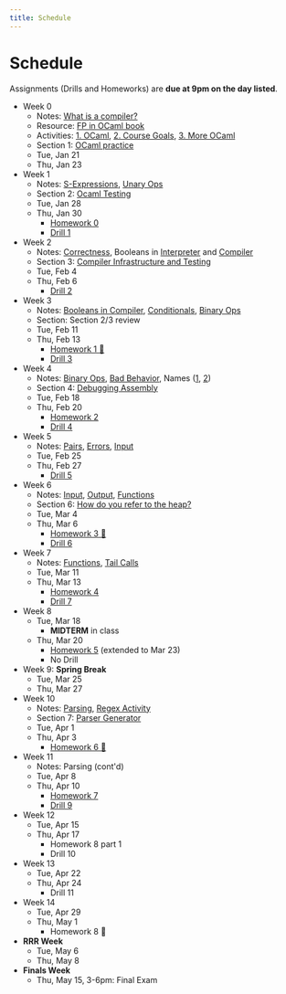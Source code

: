 ```yaml
---
title: Schedule
---
```


# Schedule

Assignments (Drills and Homeworks) are **due at 9pm on the day listed**.

- Week 0
	- Notes: [What is a compiler?](./notes/00-What-Is-A-Compiler.html)
	- Resource: [FP in OCaml book ](https://cs3110.github.io/textbook/cover.html) 
	- Activities: [1. OCaml](./activities/Activity-01.pdf), 
	  [2. Course Goals](./activities/Activity-02.pdf), 
	  [3. More OCaml](./activities/Activity-03.pdf)
	- Section 1: [OCaml practice](https://classroom.github.com/a/dCqtSt5e)
	- Tue, Jan 21
	- Thu, Jan 23
- Week 1
	- Notes: [S-Expressions](./notes/01-S-Expressions.html), [Unary Ops](./notes/02-Unary.html)
	- Section 2: [Ocaml Testing](https://classroom.github.com/a/KBvwYzUP)
	- Tue, Jan 28
	- Thu, Jan 30
		- [Homework 0](https://classroom.github.com/a/ciFgRAjw)
		- [Drill 1](https://bcourses.berkeley.edu/courses/1542169/quizzes/2494426)
- Week 2
	- Notes: [Correctness](./notes/03-Correctness.html), 
	  Booleans in [Interpreter](./notes/04-Booleans-1.html) and [Compiler](./notes/05-Booleans-2.html)
	- Section 3: [Compiler Infrastructure and Testing](https://classroom.github.com/a/5MelbZP0)
	- Tue, Feb 4
	- Thu, Feb 6
		- [Drill 2](https://bcourses.berkeley.edu/courses/1542169/quizzes/2494767)
- Week 3
	<!-- - binops,names -->
	- Notes: [Booleans in Compiler](./notes/05-Booleans-2.html), 
	         [Conditionals](./notes/06-Conditionals.html),
			 [Binary Ops](./notes/07-Binary_Operations.html)
	- Section: Section 2/3 review
	- Tue, Feb 11
	- Thu, Feb 13
		- [Homework 1 🚩](https://classroom.github.com/a/DuvsVGLE)
		- [Drill 3](https://bcourses.berkeley.edu/courses/1542169/quizzes/2495605)
- Week 4
	<!-- - pairs, errors -->
	- Notes: [Binary Ops](./notes/07-Binary_Operations.html),
	         [Bad Behavior](./notes/08-Reflections_On_Binary_Operations.html),
			 Names ([1](./notes/09-Naming_Expressions-1.html), [2](./notes/10-Naming_Expressions-2.html))
	- Section 4: [Debugging Assembly](https://classroom.github.com/a/pNqcwhUk)
	- Tue, Feb 18
	- Thu, Feb 20
		- [Homework 2](https://classroom.github.com/a/PhQYwsrQ)
		- [Drill 4](https://bcourses.berkeley.edu/courses/1542169/quizzes/2496045)
- Week 5
	- Notes: [Pairs](./notes/11-Pairs.html), 
	         [Errors](./notes/12-Handling-Errors.html),
			 [Input](./notes/13-Interacting-With-Environment.html)
	<!-- - io -->
	- Tue, Feb 25
	- Thu, Feb 27
		- [Drill 5](https://bcourses.berkeley.edu/courses/1542169/quizzes/2496313)
- Week 6
	<!-- - functions -->
	- Notes: [Input](./notes/13-Interacting-With-Environment.html),
	         [Output](./notes/14-Output.html),
			 [Functions](./notes/15-Functions.html)
	- Section 6: [How do you refer to the heap?](https://classroom.github.com/a/-Fs3_kEW)
	- Tue, Mar 4
	- Thu, Mar 6
		- [Homework 3 🚩](https://classroom.github.com/a/UaqLfXT9)
		- [Drill 6](https://bcourses.berkeley.edu/courses/1542169/quizzes/2496597)
- Week 7
	<!-- - tco, parsing -->
	- Notes: [Functions](./notes/15-Functions.html),
	         [Tail Calls](./notes/16-Tail-Call.html)
	- Tue, Mar 11
	- Thu, Mar 13
		- [Homework 4](https://classroom.github.com/a/EFulzFxJ)
		- [Drill 7](https://bcourses.berkeley.edu/courses/1542169/quizzes/2496951)
- Week 8
	- Tue, Mar 18
		- **MIDTERM** in class
	- Thu, Mar 20
		- [Homework 5](https://classroom.github.com/a/SMlyqQxJ) (extended to Mar 23)
		- No Drill
- Week 9: **Spring Break**
	- Tue, Mar 25
	- Thu, Mar 27
- Week 10
	<!-- - parsing / function pointers  -->
	- Notes: [Parsing](./notes/17-Parsing-1.html),
	         [Regex Activity](./activities/regularExpressionsActivity.txt)
	- Section 7: [Parser Generator](https://classroom.github.com/a/7zyjQN9o)
	- Tue, Apr 1
	- Thu, Apr 3
		- [Homework 6 🚩](https://classroom.github.com/a/TQhNSGFx)
- Week 11
	<!-- - lambdas -->
	- Notes: Parsing (cont'd)
	- Tue, Apr 8
	- Thu, Apr 10
		- [Homework 7](https://classroom.github.com/a/M41S0BF4)
		- [Drill 9](https://bcourses.berkeley.edu/courses/1542169/quizzes/2498534)
- Week 12
	<!-- - opts -->
	- Tue, Apr 15
	- Thu, Apr 17
		- Homework 8 part 1
		- Drill 10
- Week 13
	<!-- - gc -->
	- Tue, Apr 22
	- Thu, Apr 24
		- Drill 11
- Week 14
	<!-- - types, trusting trust -->
	- Tue, Apr 29
	- Thu, May 1
		- Homework 8 🚩
- **RRR Week**
	- Tue, May 6
	- Thu, May 8
- **Finals Week**
    - Thu, May 15, 3-6pm: Final Exam
